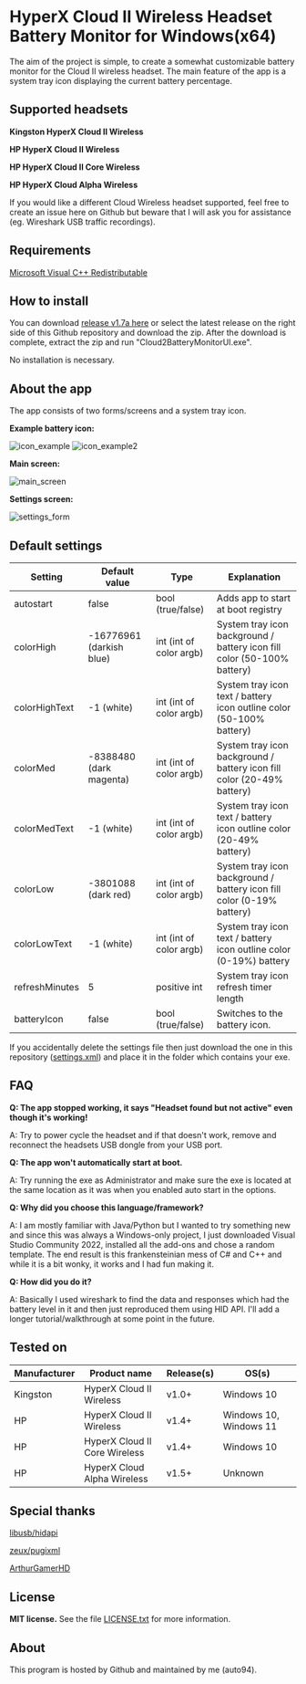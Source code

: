 
# HyperX Cloud II Wireless Headset Battery Monitor for Windows(x64)

The aim of the project is simple, to create a somewhat customizable battery monitor for the Cloud II wireless headset. The main feature of the app is a system tray icon displaying the current battery percentage.

## Supported headsets

**Kingston HyperX Cloud II Wireless**

**HP HyperX Cloud II Wireless**

**HP HyperX Cloud II Core Wireless**

**HP HyperX Cloud Alpha Wireless**

If you would like a different Cloud Wireless headset supported, feel free to create an issue here on Github but beware that I will ask you for assistance (eg. Wireshark USB traffic recordings).

## Requirements

[Microsoft Visual C++ Redistributable](https://learn.microsoft.com/en-us/cpp/windows/latest-supported-vc-redist?view=msvc-170#latest-microsoft-visual-c-redistributable-version)

## How to install

You can download [release v1.7a here](https://github.com/auto94/HyperX-Cloud-2-Battery-Monitor/releases/download/Release_v1.7a/Cloud2BatteryMonitor_v1.7a.zip) or select the latest release on the right side of this Github repository and download the zip. After the download is complete, extract the zip and run "Cloud2BatteryMonitorUI.exe". 

No installation is necessary.

## About the app

The app consists of two forms/screens and a system tray icon.

**Example battery icon:**

![icon_example](https://github.com/auto94/Cloud2-Battery-Monitor/assets/36648280/9ee9dc07-c16e-4f36-9f9f-457e2af8634f)
![icon_example2](https://github.com/user-attachments/assets/ad198f64-6681-44b4-a9b5-f3e02134faa0)

**Main screen:**

![main_screen](https://github.com/auto94/Cloud2-Battery-Monitor/assets/36648280/3546df9f-008a-416b-8d59-2f7526bdea86)


**Settings screen:**

![settings_form](https://github.com/user-attachments/assets/79c7fe4a-3f13-40a4-b3b4-776aef14fe8f)


## Default settings

|Setting| Default value | Type| Explanation|
|--|--|--|--|
| autostart | false | bool (true/false) | Adds app to start at boot registry
| colorHigh| -16776961 (darkish blue)| int (int of color argb) | System tray icon background / battery icon fill color (50-100% battery)
| colorHighText| -1 (white)| int (int of color argb) | System tray icon text / battery icon outline color (50-100% battery)
| colorMed| -8388480 (dark magenta)| int (int of color argb) | System tray icon background / battery icon fill color (20-49% battery)
| colorMedText| -1 (white)| int (int of color argb) | System tray icon text / battery icon outline color (20-49% battery)
| colorLow| -3801088 (dark red)| int (int of color argb) | System tray icon background / battery icon fill color (0-19% battery)
| colorLowText| -1 (white)| int (int of color argb) | System tray icon text / battery icon outline color (0-19%) battery
| refreshMinutes| 5| positive int | System tray icon refresh timer length
| batteryIcon| false| bool (true/false) | Switches to the battery icon.

If you accidentally delete the settings file then just download the one in this repository ([settings.xml](Cloud2BatteryMonitorUI/settings.xml)) and place it in the folder which contains your exe.

## FAQ

**Q: The app stopped working, it says "Headset found but not active" even though it's working!**

A: Try to power cycle the headset and if that doesn't work, remove and reconnect the headsets USB dongle from your USB port.

**Q: The app won't automatically start at boot.**

A: Try running the exe as Administrator and make sure the exe is located at the same location as it was when you enabled auto start in the options.

**Q: Why did you choose this language/framework?**

A: I am mostly familiar with Java/Python but I wanted to try something new and since this was always a Windows-only project, I just downloaded Visual Studio Community 2022, installed all the add-ons and chose a random template. 
The end result is this frankensteinian mess of C# and C++ and while it is a bit wonky, it works and I had fun making it. 

**Q: How did you do it?**

A: Basically I used wireshark to find the data and responses which had the battery level in it and then just reproduced them using HID API. I'll add a longer tutorial/walkthrough at some point in the future.

## Tested on
|Manufacturer| Product name | Release(s)| OS(s)|
|--|--|--|--|
| Kingston | HyperX Cloud II Wireless| v1.0+ | Windows 10
| HP | HyperX Cloud II Wireless | v1.4+ | Windows 10, Windows 11
| HP | HyperX Cloud II Core Wireless | v1.4+ | Windows 10
| HP | HyperX Cloud Alpha Wireless | v1.5+ | Unknown


## Special thanks

[libusb/hidapi](https://github.com/libusb/hidapi)

[zeux/pugixml](https://github.com/zeux/pugixml)

[ArthurGamerHD](https://github.com/ArthurGamerHD)

## License

**MIT license.**
See the file [LICENSE.txt](LICENSE.txt) for more information.

## About

This program is hosted by Github and maintained by me (auto94).
